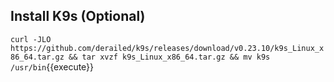 
<!-- ## Clone the repo
`cd /root && git clone https://github.com/nicksterling/k8s-katacoda-workshop.git`{{execute}} -->

## Install K9s (Optional)
`curl -JLO https://github.com/derailed/k9s/releases/download/v0.23.10/k9s_Linux_x86_64.tar.gz && tar xvzf k9s_Linux_x86_64.tar.gz && mv k9s /usr/bin`{{execute}}

<!-- Render port 8500: https://[[HOST_SUBDOMAIN]]-8500-[[KATACODA_HOST]].environments.katacoda.com/

Render port 8500: <pre>https://[[HOST_SUBDOMAIN]]-8500-[[KATACODA_HOST]].environments.katacoda.com/</pre>

Render port 80: <pre>https://[[HOST_SUBDOMAIN]]-80-[[KATACODA_HOST]].environments.katacoda.com/</pre>

Display page allowing user to select port:
<pre>https://[[HOST_SUBDOMAIN]]-[[KATACODA_HOST]].environments.katacoda.com/</pre>
  -->